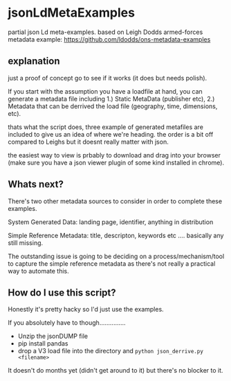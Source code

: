 # jsonLdMetaExamples

partial json Ld meta-examples. based on Leigh Dodds armed-forces metadata example:
https://github.com/ldodds/ons-metadata-examples

## explanation

just a proof of concept go to see if it works (it does but needs polish).

If you start with the assumption you have a loadfile at hand, you can generate a metadata file including 1.) Static MetaData (publisher etc), 2.) Metadata that can be derrived the load file (geography, time, dimensions, etc).

thats what the script does, three example of generated metafiles are included to give us an idea of where we're heading. the order is a bit off compared to Leighs but it doesnt really matter with json.

the easiest way to view is prbably to download and drag into your browser (make sure you have a json viewer plugin of some kind installed in chrome).


## Whats next?

There's two other metadata sources to consider in order to complete these examples.

System Generated Data: landing page, identifier, anything in distribution

Simple Reference Metadata: title, descripton, keywords etc .... basically any still missing.

The outstanding issue is going to be deciding on a process/mechanism/tool to capture the simple reference metadata as there's not really a practical way to automate this.


## How do I use this script?

Honestly it's pretty hacky so I'd just use the examples. 

If you absolutely have to though...............

* Unzip the jsonDUMP file
* pip install pandas
* drop a V3 load file into the directory and ```python json_derrive.py <filename>```

It doesn't do months yet (didn't get around to it) but there's no blocker to it.

